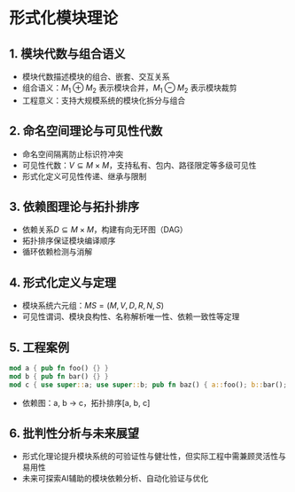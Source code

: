 # 形式化模块理论

## 1. 模块代数与组合语义

- 模块代数描述模块的组合、嵌套、交互关系
- 组合语义：$M_1 \oplus M_2$ 表示模块合并，$M_1 \ominus M_2$ 表示模块裁剪
- 工程意义：支持大规模系统的模块化拆分与组合

## 2. 命名空间理论与可见性代数

- 命名空间隔离防止标识符冲突
- 可见性代数：$V \subseteq M \times M$，支持私有、包内、路径限定等多级可见性
- 形式化定义可见性传递、继承与限制

## 3. 依赖图理论与拓扑排序

- 依赖关系$D \subseteq M \times M$，构建有向无环图（DAG）
- 拓扑排序保证模块编译顺序
- 循环依赖检测与消解

## 4. 形式化定义与定理

- 模块系统六元组：$MS = (M, V, D, R, N, S)$
- 可见性谓词、模块良构性、名称解析唯一性、依赖一致性等定理

## 5. 工程案例

```rust
mod a { pub fn foo() {} }
mod b { pub fn bar() {} }
mod c { use super::a; use super::b; pub fn baz() { a::foo(); b::bar(); } }
```

- 依赖图：a, b → c，拓扑排序[a, b, c]

## 6. 批判性分析与未来展望

- 形式化理论提升模块系统的可验证性与健壮性，但实际工程中需兼顾灵活性与易用性
- 未来可探索AI辅助的模块依赖分析、自动化验证与优化
